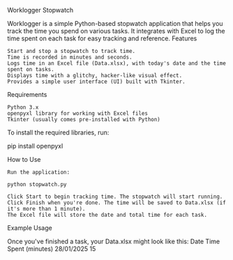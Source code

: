 Worklogger Stopwatch

Worklogger is a simple Python-based stopwatch application that helps you track the time you spend on various tasks. It integrates with Excel to log the time spent on each task for easy tracking and reference.
Features

    Start and stop a stopwatch to track time.
    Time is recorded in minutes and seconds.
    Logs time in an Excel file (Data.xlsx), with today's date and the time spent on tasks.
    Displays time with a glitchy, hacker-like visual effect.
    Provides a simple user interface (UI) built with Tkinter.

Requirements

    Python 3.x
    openpyxl library for working with Excel files
    Tkinter (usually comes pre-installed with Python)

To install the required libraries, run:

pip install openpyxl

How to Use

    Run the application:

    python stopwatch.py

    Click Start to begin tracking time. The stopwatch will start running.
    Click Finish when you're done. The time will be saved to Data.xlsx (if it's more than 1 minute).
    The Excel file will store the date and total time for each task.

Example Usage

Once you've finished a task, your Data.xlsx might look like this:
Date Time Spent (minutes)
28/01/2025 15
